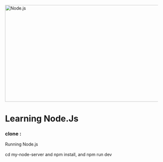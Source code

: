 <img src="https://socialify.git.ci/Thobani660/Node.js/image?language=1&owner=1&name=1&stargazers=1&theme=Light" alt="Node.js" width="640" height="320" />
<h1>Learning Node.Js</h1>
<h3> clone :</h3>
<p >Running Node.js <br></br>
cd my-node-server and  npm install, and  npm run dev
</p>
